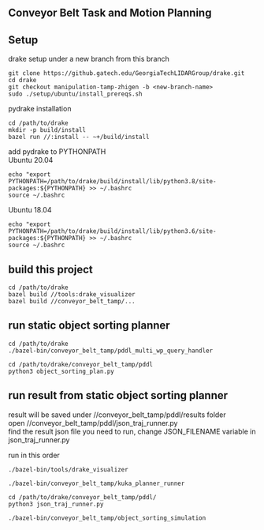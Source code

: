 ## Conveyor Belt Task and Motion Planning

## Setup
drake setup under a new branch from this branch
```
git clone https://github.gatech.edu/GeorgiaTechLIDARGroup/drake.git
cd drake
git checkout manipulation-tamp-zhigen -b <new-branch-name>
sudo ./setup/ubuntu/install_prereqs.sh
```

pydrake installation
```
cd /path/to/drake
mkdir -p build/install
bazel run //:install -- ~+/build/install
```

add pydrake to PYTHONPATH<br />
Ubuntu 20.04
```
echo "export PYTHONPATH=/path/to/drake/build/install/lib/python3.8/site-packages:${PYTHONPATH} >> ~/.bashrc
source ~/.bashrc
```
Ubuntu 18.04
```
echo "export PYTHONPATH=/path/to/drake/build/install/lib/python3.6/site-packages:${PYTHONPATH} >> ~/.bashrc
source ~/.bashrc
```

## build this project
```
cd /path/to/drake
bazel build //tools:drake_visualizer
bazel build //conveyor_belt_tamp/...
```

## run static object sorting planner
```
cd /path/to/drake
./bazel-bin/conveyor_belt_tamp/pddl_multi_wp_query_handler

cd /path/to/drake/conveyor_belt_tamp/pddl
python3 object_sorting_plan.py
```

## run result from static object sorting planner
result will be saved under //conveyor_belt_tamp/pddl/results folder<br />
open //conveyor_belt_tamp/pddl/json_traj_runner.py<br />
find the result json file you need to run, change JSON_FILENAME variable in json_traj_runner.py<br />

run in this order
```
./bazel-bin/tools/drake_visualizer

./bazel-bin/conveyor_belt_tamp/kuka_planner_runner

cd /path/to/drake/conveyor_belt_tamp/pddl/
python3 json_traj_runner.py

./bazel-bin/conveyor_belt_tamp/object_sorting_simulation
```